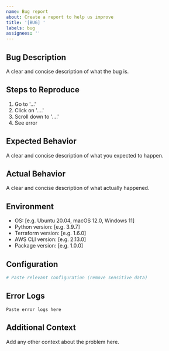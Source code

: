 ```yaml
---
name: Bug report
about: Create a report to help us improve
title: '[BUG] '
labels: bug
assignees: ''
---
```


## Bug Description
A clear and concise description of what the bug is.

## Steps to Reproduce
1. Go to '...'
2. Click on '....'
3. Scroll down to '....'
4. See error

## Expected Behavior
A clear and concise description of what you expected to happen.

## Actual Behavior
A clear and concise description of what actually happened.

## Environment
- OS: [e.g. Ubuntu 20.04, macOS 12.0, Windows 11]
- Python version: [e.g. 3.9.7]
- Terraform version: [e.g. 1.6.0]
- AWS CLI version: [e.g. 2.13.0]
- Package version: [e.g. 1.0.0]

## Configuration
```yaml
# Paste relevant configuration (remove sensitive data)
```

## Error Logs
```
Paste error logs here
```

## Additional Context
Add any other context about the problem here.